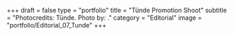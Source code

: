 +++
draft = false
type = "portfolio"
title = "Tünde Promotion Shoot"
subtitle = "Photocredits: Tünde. Photo by: ."
category = "Editorial"
image = "portfolio/Editorial_07_Tunde"
+++
